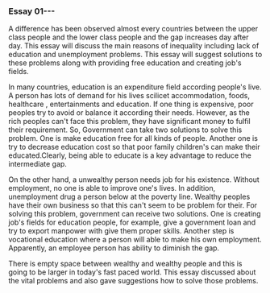 <h3>Essay 01---</h3>

A difference has been observed almost every countries between the upper class people and the lower class people and the gap increases day after day. This essay will discuss the main reasons of inequality including lack of education and unemployment problems. This essay will suggest solutions to these problems along with providing free education and creating job's fields.

In many countries, education is an expenditure field according people's live. A person has lots of demand for his lives scilicet accommodation, foods, healthcare , entertainments and education. If one thing is expensive, poor peoples try to avoid or balance it according their needs. However, as the rich peoples can't face this problem, they have significant money to fulfil their requirement. So, Government can take two solutions to solve this problem. One is make education free for all kinds of people. Another one is try to decrease education cost so that poor family children's can make their educated.Clearly, being able to educate is a key advantage to reduce the intermediate gap.

On the other hand, a unwealthy person needs job for his existence. Without employment, no one is able to improve one's lives. In addition, unemployment drug a person below at the poverty line. Wealthy peoples have their own business so that this can't seem to be problem for their. For solving this problem, government can receive two solutions. One is creating job's fields for education people, for example, give a government loan and try to export manpower with give them proper skills. Another step is vocational education where a person will able to make his own employment. Apparently, an employee person has ability to diminish the gap.

There is empty space between wealthy and wealthy people and this is going to be larger in today's fast paced world. This essay discussed about the vital problems and also gave suggestions how to solve those problems.
